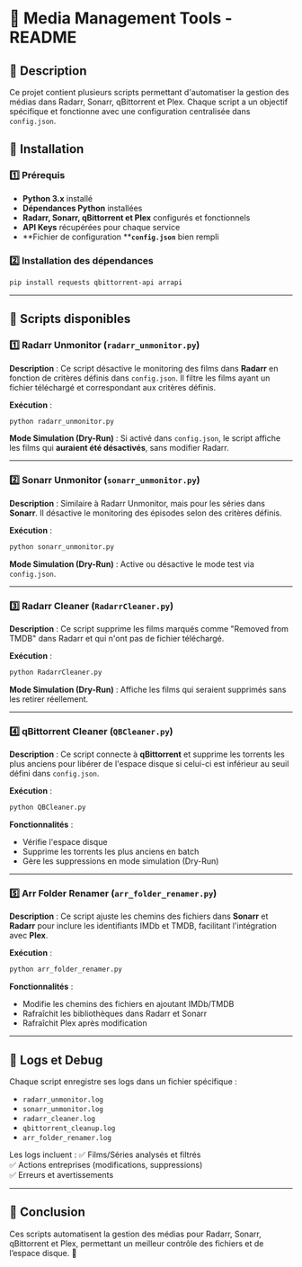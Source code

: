 # 📌 Media Management Tools - README

## 🚀 Description

Ce projet contient plusieurs scripts permettant d'automatiser la gestion des médias dans Radarr, Sonarr, qBittorrent et Plex. Chaque script a un objectif spécifique et fonctionne avec une configuration centralisée dans `config.json`.

## 📂 Installation

### 1️⃣ Prérequis

- **Python 3.x** installé
- **Dépendances Python** installées
- **Radarr, Sonarr, qBittorrent et Plex** configurés et fonctionnels
- **API Keys** récupérées pour chaque service
- \*\*Fichier de configuration \*\***`config.json`** bien rempli

### 2️⃣ Installation des dépendances

```bash
pip install requests qbittorrent-api arrapi
```

---

## 🔧 Scripts disponibles

### 1️⃣ **Radarr Unmonitor** (`radarr_unmonitor.py`)

**Description** :
Ce script désactive le monitoring des films dans **Radarr** en fonction de critères définis dans `config.json`. Il filtre les films ayant un fichier téléchargé et correspondant aux critères définis.

**Exécution** :

```bash
python radarr_unmonitor.py
```

**Mode Simulation (Dry-Run)** :
Si activé dans `config.json`, le script affiche les films qui **auraient été désactivés**, sans modifier Radarr.

---

### 2️⃣ **Sonarr Unmonitor** (`sonarr_unmonitor.py`)

**Description** :
Similaire à Radarr Unmonitor, mais pour les séries dans **Sonarr**. Il désactive le monitoring des épisodes selon des critères définis.

**Exécution** :

```bash
python sonarr_unmonitor.py
```

**Mode Simulation (Dry-Run)** :
Active ou désactive le mode test via `config.json`.

---

### 3️⃣ **Radarr Cleaner** (`RadarrCleaner.py`)

**Description** :
Ce script supprime les films marqués comme "Removed from TMDB" dans Radarr et qui n'ont pas de fichier téléchargé.

**Exécution** :

```bash
python RadarrCleaner.py
```

**Mode Simulation (Dry-Run)** :
Affiche les films qui seraient supprimés sans les retirer réellement.

---

### 4️⃣ **qBittorrent Cleaner** (`QBCleaner.py`)

**Description** :
Ce script connecte à **qBittorrent** et supprime les torrents les plus anciens pour libérer de l'espace disque si celui-ci est inférieur au seuil défini dans `config.json`.

**Exécution** :

```bash
python QBCleaner.py
```

**Fonctionnalités** :

- Vérifie l'espace disque
- Supprime les torrents les plus anciens en batch
- Gère les suppressions en mode simulation (Dry-Run)

---

### 5️⃣ **Arr Folder Renamer** (`arr_folder_renamer.py`)

**Description** :
Ce script ajuste les chemins des fichiers dans **Sonarr** et **Radarr** pour inclure les identifiants IMDb et TMDB, facilitant l'intégration avec **Plex**.

**Exécution** :

```bash
python arr_folder_renamer.py
```

**Fonctionnalités** :

- Modifie les chemins des fichiers en ajoutant IMDb/TMDB
- Rafraîchit les bibliothèques dans Radarr et Sonarr
- Rafraîchit Plex après modification

---

## 📜 Logs et Debug

Chaque script enregistre ses logs dans un fichier spécifique :

- `radarr_unmonitor.log`
- `sonarr_unmonitor.log`
- `radarr_cleaner.log`
- `qbittorrent_cleanup.log`
- `arr_folder_renamer.log`

Les logs incluent :
✅ Films/Séries analysés et filtrés\
✅ Actions entreprises (modifications, suppressions)\
✅ Erreurs et avertissements

---

## 📌 Conclusion

Ces scripts automatisent la gestion des médias pour Radarr, Sonarr, qBittorrent et Plex, permettant un meilleur contrôle des fichiers et de l’espace disque. 🚀



